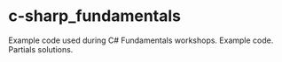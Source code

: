 # c-sharp_fundamentals
Example code used during C# Fundamentals workshops. 
Example code. Partials solutions.
